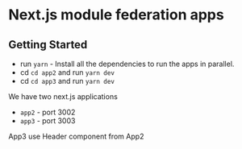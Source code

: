 # Next.js module federation apps

## Getting Started
- run `yarn` - Install all the dependencies to run the apps in parallel.
- cd `cd app2` and run `yarn dev`
- cd `cd app3` and run `yarn dev`

We have two next.js applications 
- `app2` - port 3002
- `app3` - port 3003

App3 use Header component from App2